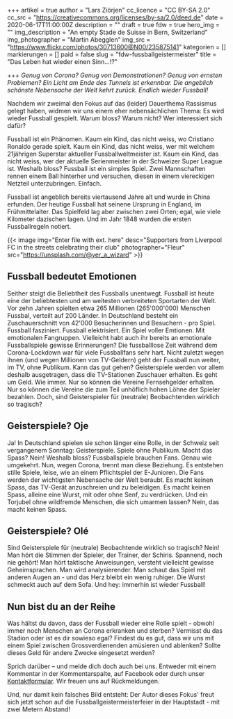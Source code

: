 +++
artikel = true
author = "Lars Ziörjen"
cc_licence = "CC BY-SA 2.0"
cc_src = "https://creativecommons.org/licenses/by-sa/2.0/deed.de"
date = 2020-06-17T11:00:00Z
description = ""
draft = true
fdw = true
hero_img = ""
img_description = "An empty Stade de Suisse in Bern, Switzerland"
img_photographer = "Martin Abegglen"
img_src = "https://www.flickr.com/photos/30713600@N00/235875141"
kategorien = []
markierungen = []
paid = false
slug = "fdw-fussballgeistermeister"
title = "Das Leben hat wieder einen Sinn...!?"

+++
_Genug von Corona? Genug von Demonstrationen? Genug von ernsten Problemen? Ein Licht am Ende des Tunnels ist erkennbar. Die angeblich schönste Nebensache der Welt kehrt zurück. Endlich wieder Fussball!_

Nachdem wir zweimal den Fokus auf das (leider) Dauerthema Rassismus gelegt haben, widmen wir uns einem eher nebensächlichen Thema: Es wird wieder Fussball gespielt. Warum bloss? Warum nicht? Wer interessiert sich dafür?

Fussball ist ein Phänomen. Kaum ein Kind, das nicht weiss, wo Cristiano Ronaldo gerade spielt. Kaum ein Kind, das nicht weiss, wer mit welchem 21jährigen Superstar aktueller Fussballweltmeister ist. Kaum ein Kind, das nicht weiss, wer der aktuelle Serienmeister in der Schweizer Super League ist. Weshalb bloss? Fussball ist ein simples Spiel. Zwei Mannschaften rennen einem Ball hinterher und versuchen, diesen in einem viereckigen Netzteil unterzubringen. Einfach.

Fussball ist angeblich bereits viertausend Jahre alt und wurde in China erfunden. Der heutige Fussball hat seinene Ursprung in England, im Frühmittelalter. Das Spielfeld lag aber zwischen zwei Orten; egal, wie viele Kilometer dazischen lagen. Und im Jahr 1848 wurden die ersten Fussballregeln notiert.

{{< image img="Enter file with ext. here" desc="Supporters from Liverpool FC in the streets celebrating their club" photographer="Fleur" src="https://unsplash.com/@yer_a_wizard" >}}

## Fussball bedeutet Emotionen​

Seither steigt die Beliebtheit des Fussballs unentwegt. Fussball ist heute eine der beliebtesten und am weitesten verbreiteten Sportarten der Welt. Vor zehn Jahren spielten etwa 265 Millionen (265'000'000) Menschen Fussbal, verteilt auf 200 Länder. In Deutschland besteht ein Zuschauerschnitt von 42'000 Besucherinnen und Besuchern - pro Spiel. Fussball fasziniert. Fussball elektrisiert. Ein Spiel voller Emtionen. Mit emotionalen Fangruppen. Vielleicht habt auch ihr bereits an emotionale Fussballspiele gewisse Erinnerungen? Die fussballlose Zeit während dem Corona-Lockdown war für viele Fussballfans sehr hart. Nicht zuletzt wegen ihnen (und wegen Millionen von TV-Geldern) geht der Fussball nun weiter, im TV, ohne Publikum. Kann das gut gehen? Geisterspiele werden vor allem deshalb ausgetragen, dass die TV-Stationen Zuschauer erhalten. Es geht um Geld. Wie immer. Nur so können die Vereine Fernsehgelder erhalten. Nur so können die Vereine die zum Teil unhöflich hohen Löhne der Spieler bezahlen. Doch, sind Geisterspieler für (neutrale) Beobachtenden wirklich so tragisch?

## Geisterspiele​? Oje

Ja! In Deutschland spielen sie schon länger eine Rolle, in der Schweiz seit vergangenem Sonntag: Geisterspiele. Spiele ohne Publikum. Macht das Spass? Nein! Weshalb bloss? Fussballspiele brauchen Fans. Genau wie umgekehrt. Nun, wegen Corona, trennt man diese Beziehung. Es entstehen stille Spiele, leise, wie an einem Pflichtspiel der E-Junioren. Die Fans werden der wichtigsten Nebensache der Welt beraubt. Es macht keinen Spass, das TV-Gerät anzuschreien und zu beleidigen. Es macht keinen Spass, alleine eine Wurst, mit oder ohne Senf, zu verdrücken. Und ein Torjubel ohne wildfremde Menschen, die sich umarmen lassen? Nein, das macht keinen Spass.

## Geisterspiele​? Olé

Sind Geisterspiele für (neutrale) Beobachtende wirklich so tragisch? Nein! Man hört die Stimmen der Spieler, der Trainer, der Schiris. Spannend, noch nie gehört! Man hört taktische Anweisungen, versteht vielleicht gewisse Geheimsprachen. Man wird analysierender. Man schaut das Spiel mit anderen Augen an - und das Herz bleibt ein wenig ruhiger. Die Wurst schmeckt auch auf dem Sofa. Und hey: immerhin ist wieder Fussball!

## Nun bist du an der Reihe

Was hältst du davon, dass der Fussball wieder eine Rolle spielt - obwohl immer noch Menschen an Corona erkranken und sterben? Vermisst du das Stadion oder ist es dir sowieso egal? Findest du es gut, dass wir uns mit einem Spiel zwischen Grossverdienenden amüsieren und ablenken? Sollte dieses Geld für andere Zwecke eingesetzt werden?

Sprich darüber – und melde dich doch auch bei uns. Entweder mit einem Kommentar in der Kommentarspalte, auf Facebook oder durch unser [Kontaktformular](https://chinderzytig-v1.netlify.app/kontakt/). Wir freuen uns auf Rückmeldungen.

Und, nur damit kein falsches Bild entsteht: Der Autor dieses Fokus' freut sich jetzt schon auf die Fussballgeistermeisterfeier in der Hauptstadt - mit zwei Metern Abstand!